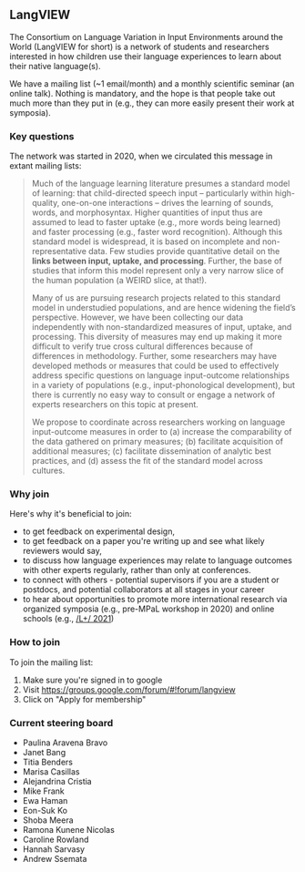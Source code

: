 ## LangVIEW

The Consortium on Language Variation in Input Environments around the World (LangVIEW for short) is a network of students and researchers interested in how children use their language experiences to learn about their native language(s). 

We have a mailing list (~1 email/month) and a monthly scientific seminar (an online talk). Nothing is mandatory, and the hope is that people take out much more than they put in (e.g., they can more easily present their work at symposia).

### Key questions

The network was started in 2020, when we circulated this message in extant mailing lists:

> Much of the language learning literature presumes a standard model of learning: that child-directed speech input – particularly within high-quality, one-on-one interactions – drives the learning of sounds, words, and morphosyntax. Higher quantities of input thus are assumed to lead to faster uptake (e.g., more words being learned) and faster processing (e.g., faster word recognition). Although this standard model is widespread, it is based on incomplete and non-representative data. Few studies provide quantitative detail on the **links between input, uptake, and processing**. Further, the base of studies that inform this model represent only a very narrow slice of the human population (a WEIRD slice, at that!). 
> 
> Many of us are pursuing research projects related to this standard model in understudied populations, and are hence widening the field’s perspective. However, we have been collecting our data independently with non-standardized measures of input, uptake, and processing. This diversity of measures may end up making it more difficult to verify true cross cultural differences because of differences in methodology. Further, some researchers may have developed methods or measures that could be used to effectively address specific questions on language input-outcome relationships in a variety of populations (e.g., input-phonological development), but there is currently no easy way to consult or engage a network of experts researchers on this topic at present.
> 
> We propose to coordinate across researchers working on language input-outcome measures in order to (a) increase the comparability of the data gathered on primary measures; (b) facilitate acquisition of additional measures; (c) facilitate dissemination of analytic best practices, and (d) assess the fit of the standard model across cultures.

### Why join

Here's why it's beneficial to join:
- to get feedback on experimental design, 
- to get feedback on a paper you're writing up and see what likely reviewers would say, 
- to discuss how language experiences may relate to language outcomes with other experts regularly, rather than only at conferences.
- to connect with others - potential supervisors if you are a student or postdocs, and potential collaborators at all stages in your career
- to hear about opportunities to promote more international research via organized symposia (e.g., pre-MPaL workshop in 2020) and online schools (e.g., [/L+/ 2021](https://www.dpss.unipd.it/summer-school-2021/home))

### How to join

To join the mailing list:
1. Make sure you're signed in to google
2. Visit https://groups.google.com/forum/#!forum/langview
3. Click on "Apply for membership"


### Current steering board
- Paulina Aravena Bravo
- Janet Bang
- Titia Benders
- Marisa Casillas
- Alejandrina Cristia
- Mike Frank
- Ewa Haman
- Eon-Suk Ko
- Shoba Meera
- Ramona Kunene Nicolas
- Caroline Rowland
- Hannah Sarvasy
- Andrew Ssemata
